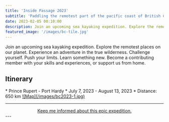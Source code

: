 ```yaml
---
title: 'Inside Passage 2023'
subtitle: 'Paddling the remotest part of the pacific coast of British Colombia on sea kayaks (July 7, 2023 -  August 13, 2023)'
date: 2023-02-05 00:10:00
description: Join an upcoming sea kayaking expedition. Explore the remotest places on our planet. Experience an adventure in the true wilderness. Challenge yourself. Push your limits. Learn something new. Become a contributing member with your skills and experiences, or support us from home.
featured_image: '/images/bc-tile.jpg'
---
```

Join an upcoming sea kayaking expedition. Explore the remotest places on our planet. Experience an adventure in the true wilderness. Challenge yourself. Push your limits. Learn something new. Become a contributing member with your skills and experiences, or support us from home.

<h2>Itinerary</h2>
* Prince Rupert - Port Hardy
* July 7, 2023 -  August 13, 2023
* Distance: 650 km


<a href="https://www.google.com/maps/d/edit?mid=1-Q75nLppT8IQDshor0mT1Hx0S9N_jBk&usp=sharing" target="_blank">
![Map](/images/bc2023-1.jpg)
</a>

---
<center>
    <a href="/contact" class="button button--large">Keep me informed about this epic expedition. </a>
</center>
---